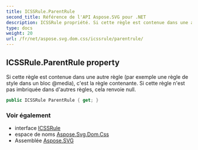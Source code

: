 ```yaml
---
title: ICSSRule.ParentRule
second_title: Référence de l'API Aspose.SVG pour .NET
description: ICSSRule propriété. Si cette règle est contenue dans une autre règle par exemple une règle de style dans un bloc media cest la règle contenante. Si cette règle nest pas imbriquée dans dautres règles cela renvoie null.
type: docs
weight: 20
url: /fr/net/aspose.svg.dom.css/icssrule/parentrule/
---
```

## ICSSRule.ParentRule property

Si cette règle est contenue dans une autre règle (par exemple une règle de style dans un bloc @media), c'est la règle contenante. Si cette règle n'est pas imbriquée dans d'autres règles, cela renvoie null.

```csharp
public ICSSRule ParentRule { get; }
```

### Voir également

* interface [ICSSRule](../)
* espace de noms [Aspose.Svg.Dom.Css](../../icssrule/)
* Assemblée [Aspose.SVG](../../../)


